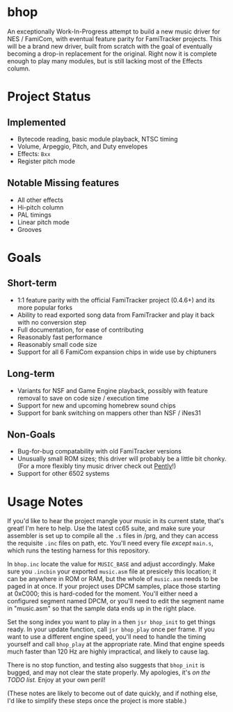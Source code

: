 # bhop

An exceptionally Work-In-Progress attempt to build a new music driver for NES / FamiCom, with eventual feature parity for FamiTracker projects. This will be a brand new driver, built from scratch with the goal of eventually becoming a drop-in replacement for the original. Right now it is complete enough to play many modules, but is still lacking most of the Effects column.

# Project Status

## Implemented
- Bytecode reading, basic module playback, NTSC timing
- Volume, Arpeggio, Pitch, and Duty envelopes
- Effects: `Bxx`
- Register pitch mode

## Notable Missing features
- All other effects
- Hi-pitch column
- PAL timings
- Linear pitch mode
- Grooves

# Goals

## Short-term

- 1:1 feature parity with the official FamiTracker project (0.4.6+) and its more popular forks
- Ability to read exported song data from FamiTracker and play it back with no conversion step
- Full documentation, for ease of contributing
- Reasonably fast performance
- Reasonably small code size
- Support for all 6 FamiCom expansion chips in wide use by chiptuners

## Long-term

- Variants for NSF and Game Engine playback, possibly with feature removal to save on code size / execution time
- Support for new and upcoming homebrew sound chips
- Support for bank switching on mappers other than NSF / iNes31

## Non-Goals

- Bug-for-bug compatability with old FamiTracker versions
- Unusually small ROM sizes; this driver will probably be a little bit chonky. (For a more flexibly tiny music driver check out [Pently](https://github.com/pinobatch/pently)!)
- Support for other 6502 systems

# Usage Notes

If you'd like to hear the project mangle your music in its current state, that's great! I'm here to help. Use the latest cc65 suite, and make sure your assembler is set up to compile all the `.s` files in /prg, and they can access the requisite `.inc` files on path, etc. You'll need every file _except_ `main.s`, which runs the testing harness for this repository.

In `bhop.inc` locate the value for `MUSIC_BASE` and adjust accordingly. Make sure you `.incbin` your exported `music.asm` file at presicely this location; it can be anywhere in ROM or RAM, but the whole of `music.asm` needs to be paged in at once. If your project uses DPCM samples, place those starting at 0xC000; this is hard-coded for the moment. You'll either need a configured segment named DPCM, or you'll need to edit the segment name in "music.asm" so that the sample data ends up in the right place.

Set the song index you want to play in `a` then `jsr bhop_init` to get things ready. In your update function, call `jsr bhop_play` once per frame. If you want to use a different engine speed, you'll need to handle the timing yourself and call `bhop_play` at the appropriate rate. Mind that engine speeds much faster than 120 Hz are highly impractical, and likely to cause lag.

There is no stop function, and testing also suggests that `bhop_init` is bugged, and may not clear the state properly. My apologies, it's _on the TODO list._ Enjoy at your own peril!

(These notes are likely to become out of date quickly, and if nothing else, I'd like to simplify these steps once the project is more stable.)
